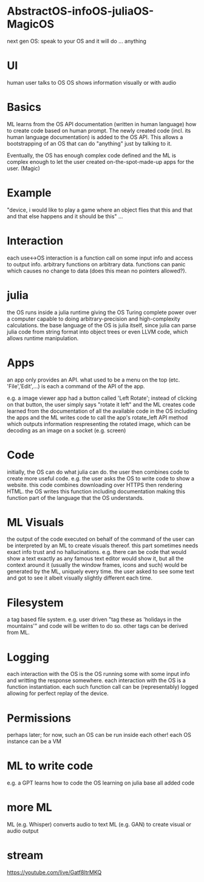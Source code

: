 # AbstractOS-infoOS-juliaOS-MagicOS
next gen OS: speak to your OS and it will do ... anything

# UI
human user talks to OS
OS shows information visually or with audio

# Basics
ML learns from the OS API documentation (written in human language) how to create code based on human prompt. The newly created code (incl. its human language documentation) is added to the OS API. This allows a bootstrapping of an OS that can do "anything" just by talking to it.

Eventually, the OS has enough complex code defined and the ML is complex enough to let the user created on-the-spot-made-up apps for the user.
(Magic)

# Example
"device, i would like to play a game where an object flies that this and that and that else happens and it should be this" ... <screen shows game>

# Interaction
each use<->OS interaction is a function call on some input info and access to output info. arbitrary functions on arbitrary data. functions can panic which causes no change to data (does this mean no pointers allowed?).

# julia
the OS runs inside a julia runtime giving the OS Turing complete power over a computer capable to doing arbitrary-precision and high-complexity calculations. the base language of the OS is julia itself, since julia can parse julia code from string format into object trees or even LLVM code, which allows runtime manipulation. 

# Apps
an app only provides an API. what used to be a menu on the top (etc. 'File','Edit',...) is each a command of the API of the app.

e.g. a image viewer app had a button called 'Left Rotate'; instead of clicking on that button, the user simply says "rotate it left" and the ML creates code learned from the documentation of all the available code in the OS including the apps and the ML writes code to call the app's rotate_left API method which outputs information respresenting the rotated image, which can be decoding as an image on a socket (e.g. screen)

# Code
initially, the OS can do what julia can do. the user then combines code to create more useful code. e.g. the user asks the OS to write code to show a website. this code combines downloading over HTTPS then rendering HTML. the OS writes this function including documentation making this function part of the language that the OS understands.

# ML Visuals
the output of the code executed on behalf of the command of the user can be interpreted by an ML to create visuals thereof. this part sometimes needs exact info trust and no hallucinations. e.g. there can be code that would show a text exactly as any famous text editor would show it, but all the context around it (usually the window frames, icons and such) would be generated by the ML, uniquely every time. 
the user asked to see some text and got to see it albeit visually slightly different each time.

# Filesystem
a tag based file system. e.g. user driven "tag these as 'holidays in the mountains'" and code will be written to do so. other tags can be derived from ML.

# Logging
each interaction with the OS is the OS running some with some input info and writting the response somewhere. each interaction with the OS is a function instantiation. each such function call can be (representably) logged allowing for perfect replay of the device.

# Permissions
perhaps later; for now, such an OS can be run inside each other! each OS instance can be a VM

# ML to write code
e.g. a GPT learns how to code the OS learning on julia base all added code

# more ML
ML (e.g. Whisper) converts audio to text
ML (e.g. GAN) to create visual or audio output

# stream
https://youtube.com/live/Gatf8ltrMKQ
